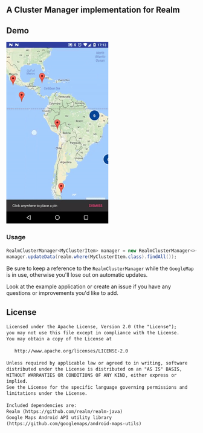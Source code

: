 ## A Cluster Manager implementation for Realm

## Demo

![Demo](https://raw.githubusercontent.com/GPSInsight/realm-mapview/master/extras/demo.gif)


### Usage

```java
RealmClusterManager<MyClusterItem> manager = new RealmClusterManager<>(context, googleMap);
manager.updateData(realm.where(MyClusterItem.class).findAll());
```

Be sure to keep a reference to the `RealmClusterManager` while the `GoogleMap` is in use, otherwise you'll lose out on automatic updates.

Look at the example application or create an issue if you have any questions or improvements you'd like to add.

## License
```
Licensed under the Apache License, Version 2.0 (the "License");
you may not use this file except in compliance with the License.
You may obtain a copy of the License at

   http://www.apache.org/licenses/LICENSE-2.0

Unless required by applicable law or agreed to in writing, software
distributed under the License is distributed on an "AS IS" BASIS,
WITHOUT WARRANTIES OR CONDITIONS OF ANY KIND, either express or implied.
See the License for the specific language governing permissions and
limitations under the License.

Included dependencies are:
Realm (https://github.com/realm/realm-java)
Google Maps Android API utility library (https://github.com/googlemaps/android-maps-utils)
```
